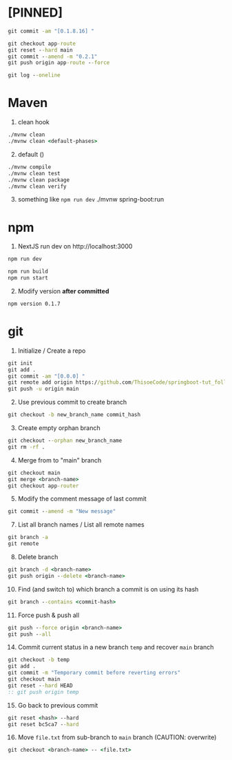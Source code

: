 # [PINNED]
```bat
git commit -am "[0.1.8.16] "

git checkout app-route
git reset --hard main
git commit --amend -m "0.2.1"
git push origin app-route --force

git log --oneline
```



# Maven
1. clean hook
```bat
./mvnw clean
./mvnw clean <default-phases>
```

2. default ()
```bat
./mvnw compile
./mvnw clean test
./mvnw clean package
./mvnw clean verify
```

3. something like `npm run dev`
./mvnw spring-boot:run




# npm
1. NextJS run dev on http://localhost:3000
```bat
npm run dev

npm run build
npm run start
```

2. Modify version **after committed**
```bat
npm version 0.1.7
```



# git
1. Initialize / Create a repo
```bat
git init
git add .
git commit -am "[0.0.0] "
git remote add origin https://github.com/ThisoeCode/springboot-tut_following-devtiro.git
git push -u origin main
```

2. Use previous commit to create branch
```bat
git checkout -b new_branch_name commit_hash
```

3. Create empty orphan branch
```bat
git checkout --orphan new_branch_name
git rm -rf .
```

4. Merge from <branch-name> to "main" branch
```bat
git checkout main
git merge <branch-name>
git checkout app-router
```

5. Modify the comment message of last commit
```bat
git commit --amend -m "New message"
```

7. List all branch names / List all remote names
```bat
git branch -a
git remote
```

8. Delete branch
```bat
git branch -d <branch-name>
git push origin --delete <branch-name>
```

10. Find (and switch to) which branch a commit is on using its hash
```bat
git branch --contains <commit-hash>
```

11. Force push & push all
```bat
git push --force origin <branch-name>
git push --all
```

14. Commit current status in a new branch `temp` and recover `main` branch
```bat
git checkout -b temp
git add .
git commit -m "Temporary commit before reverting errors"
git checkout main
git reset --hard HEAD
:: git push origin temp
```

15. Go back to previous commit
```bat
git reset <hash> --hard
git reset bc5ca7 --hard
```

16. Move `file.txt` from sub-branch to `main` branch (CAUTION: overwrite)
```bat
git checkout <branch-name> -- <file.txt>
```










